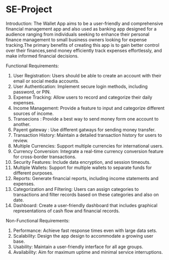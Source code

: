 # SE-Project 
Introduction:
The Wallet App aims to be a user-friendly and comprehensive financial management app and also used as banking app designed for a audience
 ranging from individuals seeking to enhance their personal finance management to small business owners looking for expense
 tracking.The primary benefits of creating this app is to gain better control over their finances,send money efficiently
 track expenses effortlessly, and make 
informed financial decisions.

Functional Requirements:
1. User Registration: Users should be able to create an account with their email or social media accounts.
2. User Authentication: Implement secure login methods, including password, or PIN.
3. Expense Tracking: Allow users to record and categorize their daily expenses.
4. Income Management: Provide a feature to input and categorize different sources of income.
5. Transecions : Provide a best way to send money form one account to another.
6. Payent gateway : Use different gatways for sending money transfer. 
7. Transaction History: Maintain a detailed transaction history for users to review.
8. Multiple Currencies: Support multiple currencies for international users.
9. Currency Conversion: Integrate a real-time currency conversion feature for cross-border transactions.
10. Security Features: Include data encryption, and session timeouts.
11. Multiple Wallets: Support for multiple wallets to separate funds for different purposes.
13. Reports: Generate financial reports, including income statements and expenses.
14. Categorization and Filtering: Users can assign categories to transactions and filter records based on these categories and also on date.
14. Dashboard: Create a user-friendly dashboard that includes graphical representations of cash flow and financial records.

Non-Functional Requirements:
1. Performance: Achieve fast response times even with large data sets.
2. Scalability: Design the app design to accommodate a growing user base.
3. Usability: Maintain a user-friendly interface for all age groups.
4. Availability: Aim for maximum uptime and minimal service interruptions.
